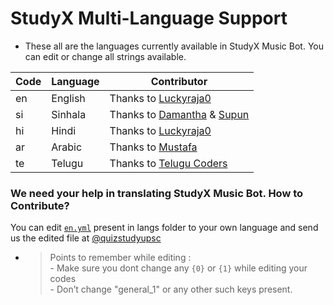 # StudyX Multi-Language Support

- These all are the languages currently available in StudyX Music Bot. You can edit or change all strings available.

| Code | Language | Contributor |
|-|-------|-------|
| en | English | Thanks to [Luckyraja0](https://t.me/Luckyraja0)
| si | Sinhala  | Thanks to [Damantha](https://t.me/MrItzme) & [Supun](https://t.me/Supunma)
| hi | Hindi  | Thanks to [Luckyraja0](https://t.me/Luckyraja0)
| ar | Arabic | Thanks to [Mustafa](https://t.me/tr_4z)
| te | Telugu | Thanks to [Telugu Coders](https://t.me/tgshadow_fighters)


### We need your help in translating StudyX Music Bot. How to Contribute?

You can edit [`en.yml`](https://github.com/LuckyRaja0/StudyXMusicBot/blob/nobi/strings/langs/en.yml) present in langs folder to your own language and send us the edited file at [@quizstudyupsc](https://t.me/quizstudyupsc)

- > Points to remember while editing : <br> - Make sure you dont change any `{0}` or `{1}` while editing your codes <br> - Don’t change "general_1" or any other such keys present.
